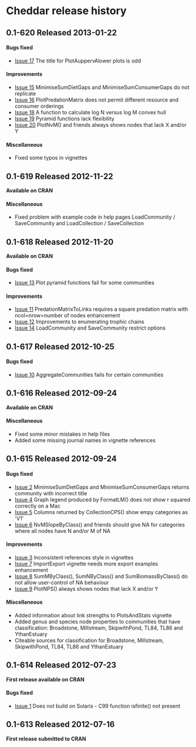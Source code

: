 #  Cheddar release history

## 0.1-620 Released 2013-01-22
#### Bugs fixed
* [Issue 17](/quicklizard99/cheddar/issues/17)
  The title for PlotAuppervAlower plots is odd

#### Improvements
* [Issue 15](/quicklizard99/cheddar/issues/15) 
  MinimiseSumDietGaps and MinimiseSumConsumerGaps do not replicate
* [Issue 16](/quicklizard99/cheddar/issues/16) 
  PlotPredationMatrix does not permit different resource and consumer orderings
* [Issue 18](/quicklizard99/cheddar/issues/18)
  A function to calculate log N versus log M convex hull
* [Issue 19](/quicklizard99/cheddar/issues/19)
  Pyramid functions lack flexibility
* [Issue 20](/quicklizard99/cheddar/issues/20)
  PlotNvM() and friends always shows nodes that lack X and/or Y

#### Miscellaneous
* Fixed some typos in vignettes

## 0.1-619 Released 2012-11-22
**Available on CRAN**

#### Miscellaneous
* Fixed problem with example code in help pages LoadCommunity / SaveCommunity 
and LoadCollection / SaveCollection

## 0.1-618 Released 2012-11-20
**Available on CRAN**

#### Bugs fixed
* [Issue 13](/quicklizard99/cheddar/issues/13) 
  Plot pyramid functions fail for some communities

#### Improvements
* [Issue 11](/quicklizard99/cheddar/issues/11)
  PredationMatrixToLinks requires a square predation matrix with 
  ncol=nrow=number of nodes enhancement
* [Issue 12]() Improvements to enumerating trophic chains
* [Issue 14]() LoadCommunity and SaveCommunity restrict options

## 0.1-617 Released 2012-10-25

#### Bugs fixed
* [Issue 10](/quicklizard99/cheddar/issues/10)
  AggregateCommunities fails for certain communities

## 0.1-616 Released 2012-09-24
**Available on CRAN**

#### Miscellaneous
* Fixed some minor mistakes in help files
* Added some missing journal names in vignette references

## 0.1-615 Released 2012-09-24

#### Bugs fixed
* [Issue 2](/quicklizard99/cheddar/issues/2)
  MinimiseSumDietGaps and MinimiseSumConsumerGaps returns community with 
  incorrect title
* [Issue 4](/quicklizard99/cheddar/issues/4) 
  Graph legend produced by FormatLM() does not show r squared correctly on a Mac
* [Issue 5](/quicklizard99/cheddar/issues/5)
  Columns returned by CollectionCPS() show empy categories as 'V1'
* [Issue 6](/quicklizard99/cheddar/issues/6)
  NvMSlopeByClass() and friends should give NA for categories where all nodes 
  have N and/or M of NA

#### Improvements
* [Issue 3](/quicklizard99/cheddar/issues/3)
  Inconsistent references style in vignettes
* [Issue 7](/quicklizard99/cheddar/issues/7)
  ImportExport vignette needs more export examples enhancement
* [Issue 8](/quicklizard99/cheddar/issues/8)
  SumMByClass(), SumNByClass() and SumBiomassByClass() do not allow 
  user-control of NA behaviour
* [Issue 9](/quicklizard99/cheddar/issues/9)
  PlotNPS() always shows nodes that lack X and/or Y

#### Miscellaneous
* Added information about link strengths to PlotsAndStats vignette
* Added genus and species node properties to communities that have 
  classification: Broadstone, Millstream, SkipwithPond, TL84, TL86 and 
  YthanEstuary
* Citeable sources for classification for Broadstone, Millstream, SkipwithPond, 
  TL84, TL86 and YthanEstuary

## 0.1-614 Released 2012-07-23
**First release available on CRAN**

#### Bugs fixed
* [Issue 1](/quicklizard99/cheddar/issues/1)
  Does not build on Solaris - C99 function isfinite() not present

## 0.1-613 Released 2012-07-16
**First release submitted to CRAN**
